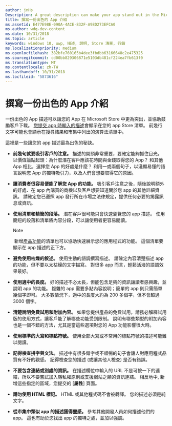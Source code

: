 ```yaml
---
author: jnHs
Description: A great description can make your app stand out in the Microsoft Store and help encourage customers to download it.
title: 撰寫一份出色的 App 介紹
ms.assetid: E477E98E-090A-4ACE-832F-A98D273EFCA0
ms.author: wdg-dev-content
ms.date: 10/31/2018
ms.topic: article
keywords: windows 10, uwp, 描述, 說明, Store 清單, 行銷
ms.localizationpriority: medium
ms.openlocfilehash: 382bfe760165b4dee3fbdbb63166648c2e475325
ms.sourcegitcommit: cd00bb829306871e5103db481cf224ea7fb613f0
ms.translationtype: MT
ms.contentlocale: zh-TW
ms.lasthandoff: 10/31/2018
ms.locfileid: "5873616"
---
```

# <a name="write-a-great-app-description"></a>撰寫一份出色的 App 介紹


一份出色的 App 描述可以讓您的 App 在 Microsoft Store 中更為突出，並協助鼓勵客戶下載。 [您提交 app 時輸入的描述](create-app-store-listings.md#description)會顯示在您的 app Store 清單。 前幾行文字可能也會顯示在搜尋結果和市集中列出的演算法清單中。

這裡是一些讓您的 app 描述最為出色的秘訣。

-   **前幾句就要吸引客戶的注意。** 描述的開頭非常重要，要確定能夠抓住目光。 以價值論點起頭：為什麼潛在客戶應該花時間與金錢取得您的 App？ 和其他 App 相比，選擇您 App 的好處是什麼？ 利用一或兩個句子，以淺顯易懂的語言說明您 App 的獨特吸引力，以及人們會想要取得它的原因。
-   **讓消費者很容易便能了解您 App 的功能。** 吸引客戶注意之後，隨後說明額外的好處、在 app 內購買的商機以及客戶想要知道關於您 app 的其他詳細資訊。 請確定您已遵照 app 發行所在市場之法律規定，提供任何必要的揭露訊息或資訊。
-   **使用清單和精簡的段落。** 潛在客戶很可能只會快速瀏覽您的 app 描述。 使用簡短的段落和清單將內容分段，可以讓使用者更容易閱讀。

    > [!NOTE]
    > 新增[產品功能](create-app-store-listings.md#product-features)的清單也可以協助快速展示您的應用程式的功能。 這個清單要顯示在 app 描述的正下方。

-   **避免使用枯燥的敘述。** 使用生動的語調撰寫描述。 請確定內容清楚描述 app 的功能，但不要以太枯燥的文字描寫。 對很多 app 而言，輕鬆活潑的語調效果最好。
-   **使用適中的長度。** 好的描述不必太長，但能包含足夠的資訊讓讀者感興趣，並說明 app 的功能。 複雜的 app 需要多點內容說明；簡單的 app 則只需簡單幾個字即可。 大多數情況下，適中的長度大約為 200 多個字，但不會超過 3000 個字。
-   **清楚說明免費試用和附加內容。** 如果您提供產品的免費試用，請務必解釋試用版的使用方式，讓客戶能了解哪些功能受到限制。 說明有哪些類型的附加內容也是一個不錯的方法，尤其是當這些選項對您的 App 功能影響很大時。
-   **使用標準的大寫和標點符號。** 使用全部大寫或不常用的標點符號的描述可能難以閱讀。
-   **記得檢查拼字與文法。** 描述中有很多錯字或不順暢的句子會讓人對應用程式品質有不好的觀感。 記得檢查您的描述 (或讓其他人檢查) 是否有錯誤。
-   **不要包含連結或別處的資訊。** 在描述欄位中輸入的 URL 不是可按一下的連結，所以不要嘗試加入隱私權原則或支援網站之類的資訊連結。 相反地中, 新增這些指定的區域，您提交的 [**屬性**] 頁面。
-   **請勿使用 HTML 標記。** HTML 或其他程式碼不會被轉譯。 您的描述必須是純文字。
-   **從市集中類似 app 的描述獲得靈感。** 參考其他開發人員如何描述他們的 app。 這也有助於您找出 app 的獨特之處，並加以強調。

 

 




